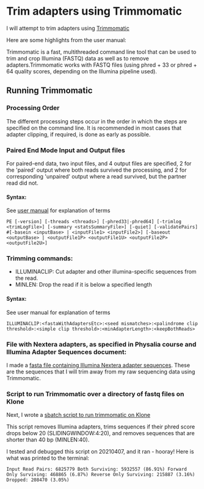 # Trim adapters using Trimmomatic

I will attempt to trim adapters using [Trimmomatic](http://www.usadellab.org/cms/uploads/supplementary/Trimmomatic/TrimmomaticManual_V0.32.pdf)

Here are some highlights from the user manual:

Trimmomatic is a fast, multithreaded command line tool that can be used to trim and crop Illumina (FASTQ) data as well as to remove adapters.Trimmomatic works with FASTQ files (using phred + 33 or phred + 64 quality scores, depending on the Illumina pipeline used). 

## Running Trimmomatic

### Processing Order
The different processing steps occur in the order in which the steps are specified on the command line. It is recommended in most cases that adapter clipping, if required, is done as early as possible.

### Paired End Mode Input and Output files
For paired-end data, two input files, and 4 output files are specified, 2 for the 'paired' output where both reads survived the processing, and 2 for corresponding 'unpaired' output where a read survived, but the partner read did not.

#### Syntax: 
See [user manual](http://www.usadellab.org/cms/uploads/supplementary/Trimmomatic/TrimmomaticManual_V0.32.pdf) for explanation of terms
``` 
PE [-version] [-threads <threads>] [-phred33|-phred64] [-trimlog <trimLogFile>] [-summary <statsSummaryFile>] [-quiet] [-validatePairs] #[-basein <inputBase> | <inputFile1> <inputFile2>] [-baseout <outputBase> | <outputFile1P> <outputFile1U> <outputFile2P> <outputFile2U>]
```

### Trimming commands:

  - ILLUMINACLIP: Cut adapter and other illumina-specific sequences from the read.
  - MINLEN: Drop the read if it is below a specified length


#### Syntax:
See user manual for explanation of terms
```
ILLUMINACLIP:<fastaWithAdaptersEtc>:<seed mismatches>:<palindrome clip threshold>:<simple clip threshold>:<minAdapterLength>:<keepBothReads>
```

### File with Nextera adapters, as specified in Physalia course and Illumina Adapter Sequences document:

I made a [fasta file containing Illumina Nextera adapter sequences](https://github.com/EleniLPetrou/herring_whole_genome_sequencing/blob/6156aca1bec94cb8261570e0636fa7d9a3c236f5/Scripts/NexteraPE_EP.fa). These are the sequences that I will trim away from my raw sequencing data using Trimmomatic. 

### Script to run Trimmomatic over a directory of fastq files on Klone
 
Next, I wrote a [sbatch script to run trimmomatic on Klone](https://github.com/EleniLPetrou/herring_whole_genome_sequencing/blob/4f5ca5f8b5585f7ed5a01cf4e0459be749d0ae75/Scripts/trimmomatic_sbatch.sh)

This script removes Illumina adapters, trims sequences if their phred score drops below 20 (SLIDINGWINDOW:4:20), and removes sequences that are shorter than 40 bp (MINLEN:40). 

I tested and debugged this script on 20210407, and it ran -  hooray! Here is what was printed to the terminal:

``` Input Read Pairs: 6825779 Both Surviving: 5932557 (86.91%) Forward Only Surviving: 468865 (6.87%) Reverse Only Surviving: 215887 (3.16%) Dropped: 208470 (3.05%) ```




